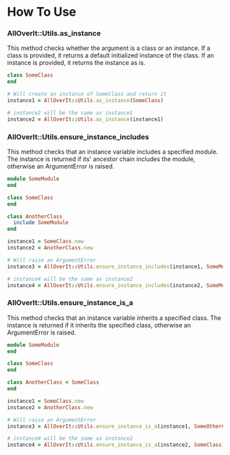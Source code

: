 # How To Use

### AllOverIt::Utils.as_instance
This method checks whether the argument is a class or an instance. If a class is provided, it returns a default initialized instance of the class. If an instance is provided, it returns the instance as is.

```ruby
class SomeClass
end

# Will create an instance of SomeClass and return it
instance1 = AllOverIt::Utils.as_instance(SomeClass)

# instance2 will be the same as instance1
instance2 = AllOverIt::Utils.as_instance(instance1)
```


### AllOverIt::Utils.ensure_instance_includes
This method checks that an instance variable includes a specified module. The instance is returned if its' ancestor chain includes the module, otherwise an ArgumentError is raised.

```ruby
module SomeModule
end

class SomeClass
end

class AnotherClass
  include SomeModule
end

instance1 = SomeClass.new
instance2 = AnotherClass.new

# Will raise an ArgumentError
instance3 = AllOverIt::Utils.ensure_instance_includes(instance1, SomeModule)

# instance4 will be the same as instance2
instance4 = AllOverIt::Utils.ensure_instance_includes(instance2, SomeModule)
```


### AllOverIt::Utils.ensure_instance_is_a
This method checks that an instance variable inherits a specified class. The instance is returned if it inherits the specified class, otherwise an ArgumentError is raised.

```ruby
module SomeModule
end

class SomeClass
end

class AnotherClass < SomeClass
end

instance1 = SomeClass.new
instance2 = AnotherClass.new

# Will raise an ArgumentError
instance3 = AllOverIt::Utils.ensure_instance_is_a(instance1, SomeOtherClass)

# instance4 will be the same as instance2
instance4 = AllOverIt::Utils.ensure_instance_is_a(instance2, SomeClass)
```

